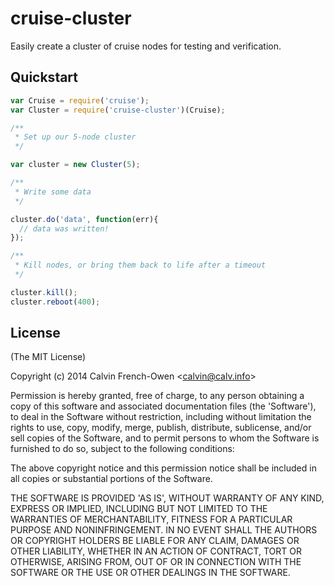 
# cruise-cluster

  Easily create a cluster of cruise nodes for testing and verification.

## Quickstart

```js
var Cruise = require('cruise');
var Cluster = require('cruise-cluster')(Cruise);

/**
 * Set up our 5-node cluster
 */

var cluster = new Cluster(5);

/**
 * Write some data
 */

cluster.do('data', function(err){
  // data was written!
});

/**
 * Kill nodes, or bring them back to life after a timeout
 */

cluster.kill();
cluster.reboot(400);
```

## License

(The MIT License)

Copyright (c) 2014 Calvin French-Owen &lt;calvin@calv.info&gt;

Permission is hereby granted, free of charge, to any person obtaining
a copy of this software and associated documentation files (the
'Software'), to deal in the Software without restriction, including
without limitation the rights to use, copy, modify, merge, publish,
distribute, sublicense, and/or sell copies of the Software, and to
permit persons to whom the Software is furnished to do so, subject to
the following conditions:

The above copyright notice and this permission notice shall be
included in all copies or substantial portions of the Software.

THE SOFTWARE IS PROVIDED 'AS IS', WITHOUT WARRANTY OF ANY KIND,
EXPRESS OR IMPLIED, INCLUDING BUT NOT LIMITED TO THE WARRANTIES OF
MERCHANTABILITY, FITNESS FOR A PARTICULAR PURPOSE AND NONINFRINGEMENT.
IN NO EVENT SHALL THE AUTHORS OR COPYRIGHT HOLDERS BE LIABLE FOR ANY
CLAIM, DAMAGES OR OTHER LIABILITY, WHETHER IN AN ACTION OF CONTRACT,
TORT OR OTHERWISE, ARISING FROM, OUT OF OR IN CONNECTION WITH THE
SOFTWARE OR THE USE OR OTHER DEALINGS IN THE SOFTWARE.